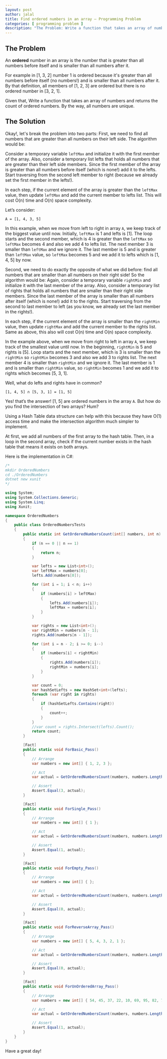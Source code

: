 ```yaml
---
layout: post
author: jalal
title: Find ordered numbers in an array — Programming Problem
categories: [ programming problem ]
description: "The Problem: Write a function that takes an array of numbers and returns the count of ordered numbers. By the way, all numbers are unique."
---
```


## The Problem
An **ordered** number in an array is the number that is greater than all numbers before itself and is smaller than all numbers after it.

For example in [1, 3, 2] number 1 is ordered because it's greater than all numbers before itself (no numbers!) and is smaller than all numbers after it.
By that definition, all members of [1, 2, 3] are ordered but there is no ordered number in [3, 2, 1].

Given that, Write a function that takes an array of numbers and returns the count of ordered numbers. By the way, all numbers are unique.


## The Solution
Okay!, let's break the problem into two parts:
First, we need to find all numbers that are greater than all numbers on their left side. The algorithm would be:

Consider a temporary variable `leftMax` and initialize it with the first member of the array. Also, consider a temporary list lefts that holds all numbers that are greater than their left side members. Since the first member of the array is greater than all numbers before itself (which is none!) add it to the lefts.
Start traversing from the second left member to right (because we already set the first member in the lefts!).

In each step, if the current element of the array is greater than the `leftMax` value, then update `leftMax` and add the current member to lefts list.
This will cost O(n) time and O(n) space complexity.

Let’s consider:

```
A = [1, 4, 3, 5]
```

In this example, when we move from left to right in array `A`, we keep track of the biggest value until now. Initially, `leftMax` is 1 and lefts is [1]. The loop starts and the second member, which is 4 is greater than the `leftMax` so `leftMax` becomes 4 and also we add 4 to lefts list. The next member 3 is smaller than `leftMax` and we ignore it. The last member is 5 and is greater than `leftMax` value, so `leftMax` becomes 5 and we add it to lefts which is [1, 4, 5] by now.

Second, we need to do exactly the opposite of what we did before: find all numbers that are smaller than all numbers on their right side! So the algorithm would be:
Again, consider a temporary variable `rightMin` and initialize it with the last member of the array. Also, consider a temporary list of rights that holds all numbers that are smaller than their right side members. Since the last member of the array is smaller than all numbers after itself (which is none!) add it to the rights. Start traversing from the second to last member to left (as you know, we already set the last member in the rights!).

In each step, if the current element of the array is smaller than the `rightMin` value, then update `rightMax` and add the current member to the rights list.
Same as above, this also will cost O(n) time and O(n) space complexity.

In the example above, when we move from right to left in array `A`, we keep track of the smallest value until now. In the beginning, `rightMin` is 5 and rights is [5]. Loop starts and the next member, which is 3 is smaller than the `rightMin` so `rightMin` becomes 3 and also we add 3 to rights list. The next member 4 is smaller than `rightMin` and we ignore it. The last member is 1 and is smaller than `rightMin` value, so `rightMin` becomes 1 and we add it to rights which becomes [5, 3, 1].

Well, what do lefts and rights have in common?

```
[1, 4, 5] ∩ [5, 3, 1] = [1, 5]
```

Yes! that’s the answer! [1, 5] are ordered numbers in the array `A`.
But how do you find the intersection of two arrays? Hum?

Using a Hash Table data structure can help with this because they have O(1) access time and make the intersection algorithm much simpler to implement.

At first, we add all numbers of the first array to the hash table. Then, in a loop in the second array, check if the current number exists in the hash table that means it exists on both arrays.

Here is the implementation in C#:

```csharp
/*
mkdir OrderedNumbers
cd ./OrderedNumbers 
dotnet new xunit
*/ 

using System;
using System.Collections.Generic;
using System.Linq;
using Xunit;

namespace OrderedNumbers
{
    public class OrderedNumbersTests
    {
        public static int GetOrderedNumbersCount(int[] numbers, int n)
        {
            if (n == 0 || n == 1)
            {
                return n;
            }

            var lefts = new List<int>();
            var leftMax = numbers[0];
            lefts.Add(numbers[0]);

            for (int i = 1; i < n; i++)
            {
                if (numbers[i] > leftMax)
                {
                    lefts.Add(numbers[i]);
                    leftMax = numbers[i];
                }
            }

            var rights = new List<int>();
            var rightMin = numbers[n - 1];
            rights.Add(numbers[n - 1]);

            for (int i = n - 2; i >= 0; i--)
            {
                if (numbers[i] < rightMin)
                {
                    rights.Add(numbers[i]);
                    rightMin = numbers[i];
                }
            }

            var count = 0;
            var hashSetLefts = new HashSet<int>(lefts);
            foreach (var right in rights)
            {
                if (hashSetLefts.Contains(right))
                {
                    count++;
                }
            }
            //var count = rights.Intersect(lefts).Count();
            return count;
        }

        [Fact]
        public static void ForBasic_Pass()
        {
            // Arrange
            var numbers = new int[] { 1, 2, 3 };

            // Act
            var actual = GetOrderedNumbersCount(numbers, numbers.Length);

            // Assert
            Assert.Equal(3, actual);
        }

        [Fact]
        public static void ForSingle_Pass()
        {
            // Arrange
            var numbers = new int[] { 1 };

            // Act
            var actual = GetOrderedNumbersCount(numbers, numbers.Length);

            // Assert
            Assert.Equal(1, actual);
        }

        [Fact]
        public static void ForEmpty_Pass()
        {
            // Arrange
            var numbers = new int[] { };

            // Act
            var actual = GetOrderedNumbersCount(numbers, numbers.Length);

            // Assert
            Assert.Equal(0, actual);
        }

        [Fact]
        public static void ForReverseArray_Pass()
        {
            // Arrange
            var numbers = new int[] { 5, 4, 3, 2, 1 };

            // Act
            var actual = GetOrderedNumbersCount(numbers, numbers.Length);

            // Assert
            Assert.Equal(0, actual);
        }

        [Fact]
        public static void ForUnOrderedArray_Pass()
        {
            // Arrange
            var numbers = new int[] { 54, 45, 37, 22, 10, 69, 95, 82, 71 };

            // Act
            var actual = GetOrderedNumbersCount(numbers, numbers.Length);

            // Assert
            Assert.Equal(1, actual);
        }
    }
}
```

Have a great day!